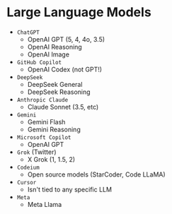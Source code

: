# Large Language Models

- `ChatGPT`
  - OpenAI GPT (5, 4, 4o, 3.5)
  - OpenAI Reasoning
  - OpenAI Image
- `GitHub Copilot`
  - OpenAI Codex (not GPT!)
- `DeepSeek`
  - DeepSeek General
  - DeepSeek Reasoning
- `Anthropic Claude`
  - Claude Sonnet (3.5, etc)
- `Gemini`
  - Gemini Flash
  - Gemini Reasoning
- `Microsoft Copilot`
  - OpenAI GPT
- `Grok` (Twitter)
  - X Grok (1, 1.5, 2)
- `Codeium`
  - Open source models (StarCoder, Code LLaMA)
- `Cursor`
  - Isn't tied to any specific LLM
- `Meta`
  - Meta Llama
